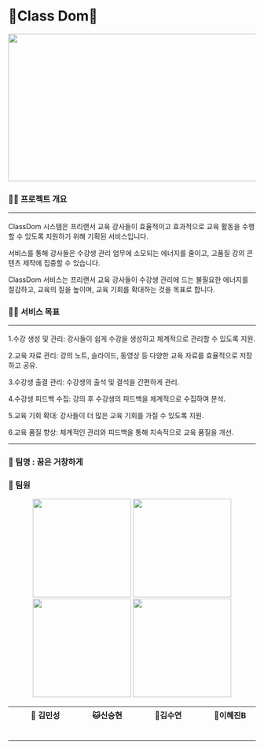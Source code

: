 # 👑Class Dom👑
<p align="center"><img src="https://github.com/hjin111/be07-1st-6team-classdom/blob/main/classdom.jpg" width="1000" height="300"/></p>

### 👨‍🏫 프로젝트 개요<hr>

  
  ClassDom 시스템은 프리랜서 교육 강사들이 효율적이고 효과적으로 교육 활동을 수행할 수 있도록 지원하기 위해 기획된 서비스입니다.
  
  서비스를 통해 강사들은 수강생 관리 업무에 소모되는 에너지를 줄이고, 고품질 강의 콘텐츠 제작에 집중할 수 있습니다.
  
  ClassDom 서비스는 프리랜서 교육 강사들이 수강생 관리에 드는 불필요한 에너지를 절감하고, 교육의 질을 높이며, 교육 기회를 확대하는 것을 목표로 합니다.



### 👩‍🏫 서비스 목표<hr>


  1.수강 생성 및 관리: 강사들이 쉽게 수강을 생성하고 체계적으로 관리할 수 있도록 지원.
  
  2.교육 자료 관리: 강의 노트, 슬라이드, 동영상 등 다양한 교육 자료를 효율적으로 저장하고 공유.
  
  3.수강생 출결 관리: 수강생의 출석 및 결석을 간편하게 관리.
  
  4.수강생 피드백 수집: 강의 후 수강생의 피드백을 체계적으로 수집하여 분석.
  
  5.교육 기회 확대: 강사들이 더 많은 교육 기회를 가질 수 있도록 지원.
  
  6.교육 품질 향상: 체계적인 관리와 피드백을 통해 지속적으로 교육 품질을 개선.


<hr>


### 🤗 팀명 : 꿈은 거창하게
 
### 🤭 팀원

<p align="center">
	<img src="https://github.com/hjin111/be07-1st-6team-classdom/blob/main/min.jpg" width="200" height="200"/>
	<img src="https://github.com/hjin111/be07-1st-6team-classdom/blob/main/seung.jpg" width="200" height="200"/>
	<img src="https://github.com/hjin111/be07-1st-6team-classdom/blob/main/su.jpg" width="200" height="200"/>
	<img src="https://github.com/hjin111/be07-1st-6team-classdom/blob/main/hye.jpg" width="200" height="200"/>
</p>

<div align="center">
	
|    &nbsp; &nbsp;  &nbsp;  &nbsp; 🐶 김민성  &nbsp; &nbsp;  &nbsp;  &nbsp;    |      &nbsp; &nbsp;  &nbsp;  &nbsp; 🐱신승현  &nbsp; &nbsp;  &nbsp;  &nbsp;    |      &nbsp; &nbsp;  &nbsp;  &nbsp; 🐹김수연  &nbsp; &nbsp;  &nbsp;  &nbsp;    |     &nbsp; &nbsp;  &nbsp;  &nbsp; 🐰이혜진B  &nbsp; &nbsp;  &nbsp;  &nbsp;   | 
|------------------------------------------|--------------------------------------|------------------------------------------|-----------------------------------|
 
</div>

<hr>

